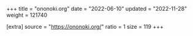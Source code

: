 +++
title = "ononoki.org"
date = "2022-06-10"
updated = "2022-11-28"
weight = 121740

[extra]
source = "https://ononoki.org/"
ratio = 1
size = 119
+++
